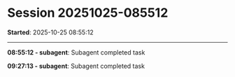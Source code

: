 # Session 20251025-085512

**Started**: 2025-10-25 08:55:12

---

**08:55:12 - subagent**: Subagent completed task

**09:27:13 - subagent**: Subagent completed task

